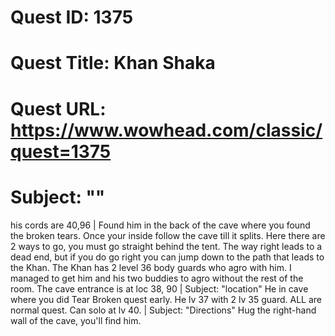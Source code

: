 # Quest ID: 1375
# Quest Title: Khan Shaka
# Quest URL: https://www.wowhead.com/classic/quest=1375
# Subject: "<Blank>"
his cords are 40,96 | Found him in the back of the cave where you found the broken tears. Once your inside follow the cave till it splits. Here there are 2 ways to go, you must go straight behind the tent. The way right leads to a dead end, but if you do go right you can jump down to the path that leads to the Khan. The Khan has 2 level 36 body guards who agro with him. I managed to get him and his two buddies to agro without the rest of the room. The cave entrance is at loc 38, 90 | Subject: "location"
He in cave where you did Tear Broken quest early. He lv 37 with 2 lv 35 guard. ALL are normal quest. Can solo at lv 40. | Subject: "Directions"
Hug the right-hand wall of the cave, you'll find him.